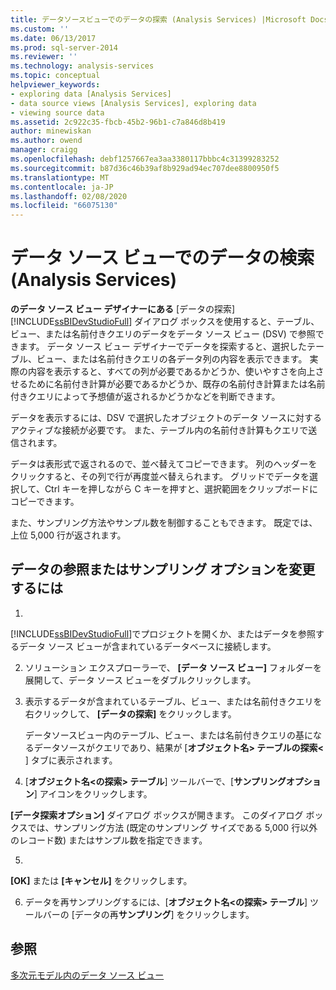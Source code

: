 ```yaml
---
title: データソースビューでのデータの探索 (Analysis Services) |Microsoft Docs
ms.custom: ''
ms.date: 06/13/2017
ms.prod: sql-server-2014
ms.reviewer: ''
ms.technology: analysis-services
ms.topic: conceptual
helpviewer_keywords:
- exploring data [Analysis Services]
- data source views [Analysis Services], exploring data
- viewing source data
ms.assetid: 2c922c35-fbcb-45b2-96b1-c7a846d8b419
author: minewiskan
ms.author: owend
manager: craigg
ms.openlocfilehash: debf1257667ea3aa3380117bbbc4c31399283252
ms.sourcegitcommit: b87d36c46b39af8b929ad94ec707dee8800950f5
ms.translationtype: MT
ms.contentlocale: ja-JP
ms.lasthandoff: 02/08/2020
ms.locfileid: "66075130"
---
```

# <a name="explore-data-in-a-data-source-view-analysis-services"></a>データ ソース ビューでのデータの検索 (Analysis Services)
  
  **のデータ ソース ビュー デザイナーにある** [データの探索] [!INCLUDE[ssBIDevStudioFull](../../includes/ssbidevstudiofull-md.md)] ダイアログ ボックスを使用すると、テーブル、ビュー、または名前付きクエリのデータをデータ ソース ビュー (DSV) で参照できます。 データ ソース ビュー デザイナーでデータを探索すると、選択したテーブル、ビュー、または名前付きクエリの各データ列の内容を表示できます。 実際の内容を表示すると、すべての列が必要であるかどうか、使いやすさを向上させるために名前付き計算が必要であるかどうか、既存の名前付き計算または名前付きクエリによって予想値が返されるかどうかなどを判断できます。  
  
 データを表示するには、DSV で選択したオブジェクトのデータ ソースに対するアクティブな接続が必要です。 また、テーブル内の名前付き計算もクエリで送信されます。  
  
 データは表形式で返されるので、並べ替えてコピーできます。 列のヘッダーをクリックすると、その列で行が再度並べ替えられます。 グリッドでデータを選択して、Ctrl キーを押しながら C キーを押すと、選択範囲をクリップボードにコピーできます。  
  
 また、サンプリング方法やサンプル数を制御することもできます。 既定では、上位 5,000 行が返されます。  
  
## <a name="to-browse-data-or-change-sampling-options"></a>データの参照またはサンプリング オプションを変更するには  
  
1.  
  [!INCLUDE[ssBIDevStudioFull](../../includes/ssbidevstudiofull-md.md)]でプロジェクトを開くか、またはデータを参照するデータ ソース ビューが含まれているデータベースに接続します。  
  
2.  ソリューション エクスプローラーで、 **[データ ソース ビュー]** フォルダーを展開して、データ ソース ビューをダブルクリックします。  
  
3.  表示するデータが含まれているテーブル、ビュー、または名前付きクエリを右クリックして、 **[データの探索]** をクリックします。  
  
     データソースビュー内のテーブル、ビュー、または名前付きクエリの基になるデータソースがクエリであり、結果が [**オブジェクト名> テーブルの探索\<** ] タブに表示されます。  
  
4.  [**オブジェクト名\<の探索> テーブル**] ツールバーで、[**サンプリングオプション**] アイコンをクリックします。  
  
     
  **[データ探索オプション]** ダイアログ ボックスが開きます。 このダイアログ ボックスでは、サンプリング方法 (既定のサンプリング サイズである 5,000 行以外のレコード数) またはサンプル数を指定できます。  
  
5.  
  **[OK]** または **[キャンセル]** をクリックします。  
  
6.  データを再サンプリングするには、[**オブジェクト名\<の探索> テーブル**] ツールバーの [データの再**サンプリング**] をクリックします。  
  
## <a name="see-also"></a>参照  
 [多次元モデル内のデータ ソース ビュー](data-source-views-in-multidimensional-models.md)  
  
  
